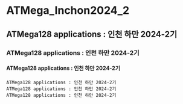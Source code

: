 # ATMega_Inchon2024_2
## ATMega128 applications : 인천 하만 2024-2기
### ATMega128 applications : 인천 하만 2024-2기
#### ATMega128 applications : 인천 하만 2024-2기
```ATMega128 applications : 인천 하만 2024-2기
ATMega128 applications : 인천 하만 2024-2기
ATMega128 applications : 인천 하만 2024-2기
ATMega128 applications : 인천 하만 2024-2기
```
